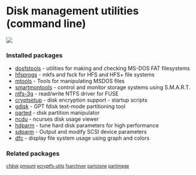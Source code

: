 # Disk management utilities (command line)

[![](https://screenshots.debian.net/thumbnail/dosfstools/)](https://screenshots.debian.net/screenshot/dosfstools/)





### Installed packages

* [dosfstools](https://packages.debian.org/stretch/dosfstools) - utilities for making and checking MS-DOS FAT filesystems
* [hfsprogs](https://packages.debian.org/stretch/hfsprogs) - mkfs and fsck for HFS and HFS+ file systems
* [mtools](https://packages.debian.org/stretch/mtools) - Tools for manipulating MSDOS files
* [smartmontools](https://packages.debian.org/stretch/smartmontools) - control and monitor storage systems using S.M.A.R.T.
* [ntfs-3g](https://packages.debian.org/stretch/ntfs-3g) - read/write NTFS driver for FUSE
* [cryptsetup](https://packages.debian.org/stretch/cryptsetup) - disk encryption support - startup scripts
* [gdisk](https://packages.debian.org/stretch/gdisk) - GPT fdisk text-mode partitioning tool
* [parted](https://packages.debian.org/stretch/parted) - disk partition manipulator
* [ncdu](https://packages.debian.org/stretch/ncdu) - ncurses disk usage viewer
* [hdparm](https://packages.debian.org/stretch/hdparm) - tune hard disk parameters for high performance
* [sdparm](https://packages.debian.org/stretch/sdparm) - Output and modify SCSI device parameters
* [dfc](https://packages.debian.org/stretch/dfc) - display file system usage using graph and colors

### Related packages

<sub> [cfdisk](https://packages.debian.org/stretch/cfdisk) [pmount](https://packages.debian.org/stretch/pmount) [ecryptfs-utils](https://packages.debian.org/stretch/ecryptfs-utils) [fsarchiver](https://packages.debian.org/stretch/fsarchiver) [partclone](https://packages.debian.org/stretch/partclone) [partimage](https://packages.debian.org/stretch/partimage)  </sub>
